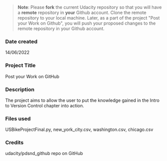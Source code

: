 >**Note**: Please **fork** the current Udacity repository so that you will have a **remote** repository in **your** Github account. Clone the remote repository to your local machine. Later, as a part of the project "Post your Work on Github", you will push your proposed changes to the remote repository in your Github account.

### Date created
14/06/2022

### Project Title
Post your Work on GitHub

### Description
The project aims to allow the user to put the knowledge gained in the Intro to Version Control chapter into action.

### Files used
USBikeProjectFinal.py, new_york_city.csv, washington.csv, chicago.csv

### Credits
udacity/pdsnd_github repo on GitHub

